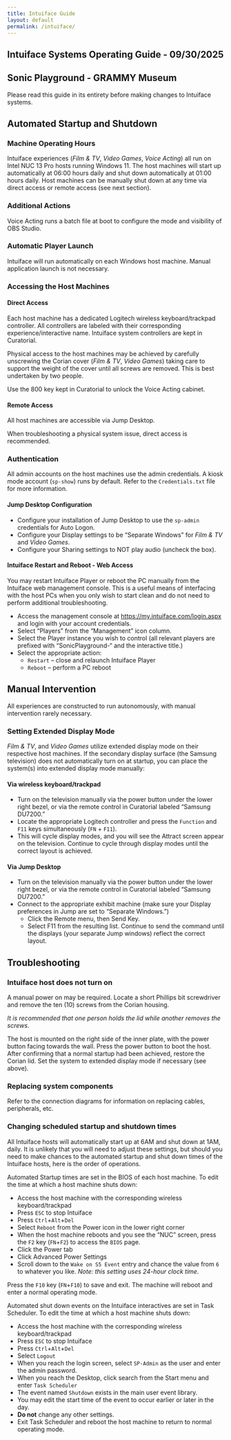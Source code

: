 ```yaml
---
title: Intuiface Guide
layout: default
permalink: /intuiface/
---
```


## Intuiface Systems Operating Guide - 09/30/2025

## Sonic Playground - GRAMMY Museum

Please read this guide in its entirety before making changes to Intuiface systems.

## Automated Startup and Shutdown

### Machine Operating Hours

Intuiface experiences (_Film & TV_, _Video Games_, _Voice Acting_) all run on Intel NUC 13 Pro hosts running Windows 11.
The host machines will start up automatically at 06:00 hours daily and shut down automatically at 01:00 hours daily.
Host machines can be manually shut down at any time via direct access or remote access (see next section).

### Additional Actions

Voice Acting runs a batch file at boot to configure the mode and visibility of OBS Studio.

### Automatic Player Launch

Intuiface will run automatically on each Windows host machine. Manual application launch is not necessary.

### Accessing the Host Machines

#### Direct Access

Each host machine has a dedicated Logitech wireless keyboard/trackpad controller. All controllers are labeled with their corresponding experience/interactive name. Intuiface system controllers are kept in Curatorial.

Physical access to the host machines may be achieved by carefully unscrewing the Corian cover (_Film & TV_, _Video Games_) taking care to support the weight of the cover until all screws are removed. This is best undertaken by two people.  

Use the 800 key kept in Curatorial to unlock the Voice Acting cabinet.

#### Remote Access

All host machines are accessible via Jump Desktop.  

When troubleshooting a physical system issue, direct access is recommended.

### Authentication

All admin accounts on the host machines use the admin credentials. A kiosk mode account (`sp-show`) runs by default. Refer to the `Credentials.txt` file for more information.

#### Jump Desktop Configuration

- Configure your installation of Jump Desktop to use the `sp-admin` credentials for Auto Logon.
- Configure your Display settings to be “Separate Windows” for _Film & TV_ and _Video Games_.
- Configure your Sharing settings to NOT play audio (uncheck the box).

#### Intuiface Restart and Reboot - Web Access

You may restart Intuiface Player or reboot the PC manually from the Intuiface web management console.
This is a useful means of interfacing with the host PCs when you only wish to start clean and do not need to perform additional troubleshooting.

- Access the management console at <https://my.intuiface.com/login.aspx> and login with your account credentials.
- Select “Players” from the “Management” icon column.
- Select the Player instance you wish to control (all relevant players are prefixed with “SonicPlayground-“ and the interactive title.)
- Select the appropriate action:
  - `Restart` – close and relaunch Intuiface Player
  - `Reboot` – perform a PC reboot

## Manual Intervention

All experiences are constructed to run autonomously, with manual intervention rarely necessary.

### Setting Extended Display Mode

_Film & TV_, and _Video Games_ utilize extended display mode on their respective host machines.
If the secondary display surface (the Samsung television) does not automatically turn on at startup, you can place the system(s) into extended display mode manually:

#### Via wireless keyboard/trackpad

- Turn on the television manually via the power button under the lower right bezel, or via the remote control in Curatorial labeled “Samsung DU7200.”
- Locate the appropriate Logitech controller and press the `Function` and `F11` keys simultaneously (`FN` + `F11`).
- This will cycle display modes, and you will see the Attract screen appear on the television. Continue to cycle through display modes until the correct layout is achieved.

#### Via Jump Desktop

- Turn on the television manually via the power button under the lower right bezel, or via the remote control in Curatorial labeled “Samsung DU7200.”
- Connect to the appropriate exhibit machine (make sure your Display preferences in Jump are set to “Separate Windows.”)
  - Click the Remote menu, then Send Key.
  - Select F11 from the resulting list. Continue to send the command until the displays (your separate Jump windows) reflect the correct layout.

## Troubleshooting

### Intuiface host does not turn on

A manual power on may be required. Locate a short Phillips bit screwdriver and remove the ten (10) screws from the Corian housing.

_It is recommended that one person holds the lid while another removes the screws_.

The host is mounted on the right side of the inner plate, with the power button facing towards the wall. Press the power button to boot the host. After confirming that a normal startup had been achieved, restore the Corian lid. Set the system to extended display mode if necessary (see above).

### Replacing system components

Refer to the connection diagrams for information on replacing cables, peripherals, etc.

### Changing scheduled startup and shutdown times

All Intuiface hosts will automatically start up at 6AM and shut down at 1AM, daily. It is unlikely that you will need to adjust these settings, but should you need to make chances to the automated startup and shut down times of the Intuiface hosts, here is the order of operations.  

Automated Startup times are set in the BIOS of each host machine. To edit the time at which a host machine shuts down:  

- Access the host machine with the corresponding wireless keyboard/trackpad
- Press `ESC` to stop Intuiface
- Press `Ctrl`+`Alt`+`Del`
- Select `Reboot` from the Power icon in the lower right corner
- When the host machine reboots and you see the “NUC” screen, press the `F2` key (`FN`+`F2`) to access the `BIOS` page.
- Click the Power tab
- Click Advanced Power Settings
- Scroll down to the `Wake on S5 Event` entry and chance the value from `6` to whatever you like. _Note: this setting uses 24-hour clock time._  

Press the `F10` key (`FN`+`F10`) to save and exit. The machine will reboot and enter a normal operating mode.  

Automated shut down events on the Intuiface interactives are set in Task Scheduler. To edit the time at which a host machine shuts down:  

- Access the host machine with the corresponding wireless keyboard/trackpad
- Press `ESC` to stop Intuiface
- Press `Ctrl`+`Alt`+`Del`
- Select `Logout`
- When you reach the login screen, select `SP-Admin` as the user and enter the admin password.
- When you reach the Desktop, click search from the Start menu and enter `Task Scheduler`
- The event named `Shutdown` exists in the main user event library.
- You may edit the start time of the event to occur earlier or later in the day.
- __Do not__ change any other settings.
- Exit Task Scheduler and reboot the host machine to return to normal operating mode.
